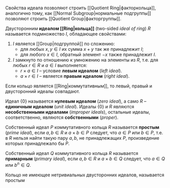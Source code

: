 
Свойства идеала позволяют строить [[Quotient Ring|факторкольца]], аналогично тому, как [[Normal Subgroup|нормальные подгруппы]] позволяют строить [[Quotient Group|факторгруппы]].

Двусторонним **идеалом [[Ring|кольца]]** (two-sided *ideal of ring*) $R$ называется подмножество $I$, обладающее свойствами:
1. $I$ является [[Group|подгруппой]] по сложению:
	- для любых $x,y∈I$ их сумма $x+y$ так же принадлежит $I$;
	- для любого $x∈I$, обратный элемент $-x$ также принадлежит $I$.
2. $I$ замкнуто по отношению к умножению на элементы из $R$, т.е. для любых $r∈R$ и $a∈I$ выполняется:
	- $r \times a∈I$ – условие **левым идеалом** (*left ideal*).
	- $a \times r∈I$ – является **правым идеалом** (*right ideal*).

Если кольцо является [[Ring|коммутативным]], то левый, правый и двусторонний идеалы совпадают.

Идеал $\{ 0 \}$ называется **нулевым идеалом** (*zero ideal*), а само $R$ – **единичным идеалом** (*unit ideal*). Идеалы $\{ 0 \}$ и $R$ являются **несобственными идеалами** (*improper ideals*), остальные идеалы, соответственно, являются **собственными** (*proper*).

Собственный идеал $P$ коммутативного кольца $R$ называется **простым** (*prime ideal*), если $a,b∈R$ и $a\times b∈P$ следует, что $a∈P$ или $b∈P$, т.е. в $R$ нельзя найти такую пару $a,b$, не принадлежащих $P$, произведение которых принадлежало бы $P$.

Собственный идеал $Q$ коммутативного кольца $R$ называется **примарным** (*primary ideal*), если $a,b∈R$ и $a\times b∈Q$ следует, что $a∈Q$ или $b^n∈Q$. 





Кольцо не имеющее нетривиальных двусторонних идеалов, называется простым
